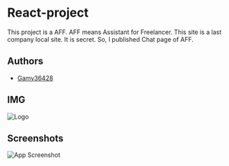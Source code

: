 
# React-project

This project is a AFF.
AFF means Assistant for Freelancer.
This site is a last company local site.
It is secret.
So, I published Chat page of AFF.


## Authors

- [Gamy36428](https://www.github.com/Gamy36428)


## IMG
![Logo](https://github.com/Gamy36428/React-project/Client/assets/img/AFF.png)


## Screenshots

![App Screenshot](https://github.com/Gamy36428/React-project/Client/assets/img/AFF.png)


